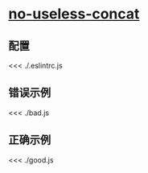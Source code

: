 # [no-useless-concat](https://eslint.org/docs/rules/no-useless-concat)

## 配置

<<< ./.eslintrc.js

## 错误示例

<<< ./bad.js

## 正确示例

<<< ./good.js
